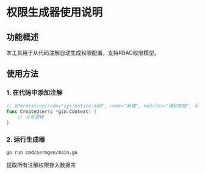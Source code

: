 # 权限生成器使用说明

## 功能概述
本工具用于从代码注解自动生成权限配置，支持RBAC权限模型。

## 使用方法

### 1. 在代码中添加注解
```go
// @Permission(code="sys:notice:add", name="新建", modules="通知管理", desc="新建通知")
func CreateUser(c *gin.Context) {
    // 业务逻辑
}
```

### 2. 运行生成器
```bash
go run cmd/permgen/main.go
```
提取所有注解权限存入数据库